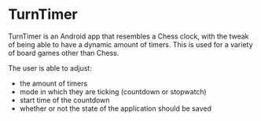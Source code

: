 # TurnTimer
TurnTimer is an Android app that resembles a Chess clock, with the tweak of being able to have a dynamic amount of timers.
This is used for a variety of board games other than Chess.

The user is able to adjust:
- the amount of timers
- mode in which they are ticking (countdown or stopwatch)
- start time of the countdown
- whether or not the state of the application should be saved
